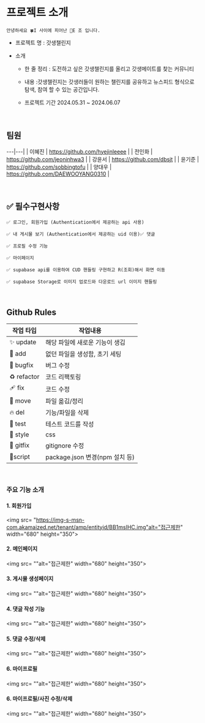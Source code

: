 # 프로젝트 소개

```
안녕하세요 🍀I 사이에 피어난 🌹E 조 입니다.

```

- 프로젝트 명 : 갓생챌린지
- 소개

  - 한 줄 정리 : 도전하고 싶은 갓생챌린지를 올리고 갓생메이트를 찾는 커뮤니티

  - 내용 :갓생챌린지는 갓생러들이 원하는 챌린지를 공유하고 뉴스피드 형식으로 탐색, 참여 할 수 있는 공간입니다.

  - 프로젝트 기간
    2024.05.31 ~ 2024.06.07

  <br>

## 팀원

---|---|
| 이혜진 | https://github.com/hyejinleeee |
| 전인화 | https://github.com/jeoninhwa3 |
| 강윤서 | https://github.com/dbsjt |
| 윤기준 | https://github.com/sobbingtofu |
| 양대우 | https://github.com/DAEWOOYANG0310 |

<br>

## ✅ 필수구현사항

    ✅ 로그인, 회원가입 (Authentication에서 제공하는 api 사용)

    ✅ 내 게시물 보기 (Authentication에서 제공하는 uid 이용)✅ 댓글

    ✅ 프로필 수정 기능

    ✅ 마이페이지

    ✅ supabase api를 이용하여 CUD 핸들링 구현하고 R(조회)해서 화면 이동

    ✅ supabase Storage로 이미지 업로드와 다운로드 url 이미지 핸들링

<br>

## Github Rules

| 작업 타입   | 작업내용                       |
| ----------- | ------------------------------ |
| ✨ update   | 해당 파일에 새로운 기능이 생김 |
| 🎉 add      | 없던 파일을 생성함, 초기 세팅  |
| 🐛 bugfix   | 버그 수정                      |
| ♻️ refactor | 코드 리팩토링                  |
| 🩹 fix      | 코드 수정                      |
| 🚚 move     | 파일 옮김/정리                 |
| 🔥 del      | 기능/파일을 삭제               |
| 🍻 test     | 테스트 코드를 작성             |
| 💄 style    | css                            |
| 🙈 gitfix   | gitignore 수정                 |
| 🔨script    | package.json 변경(npm 설치 등) |

<br>

### 주요 기능 소개

#### 1. 회원가입

<img src= "https://img-s-msn-com.akamaized.net/tenant/amp/entityid/BB1msIHC.img"alt="접근제한" width="680" height="350">

#### 2. 메인페이지

<img src= ""alt="접근제한" width="680" height="350">

#### 3. 게시물 생성페이지

<img src= ""alt="접근제한" width="680" height="350">

#### 4. 댓글 작성 기능

<img src= ""alt="접근제한" width="680" height="350">

#### 5. 댓글 수정/삭제

<img src= ""alt="접근제한" width="680" height="350">

#### 6. 마이프로필

<img src= ""alt="접근제한" width="680" height="350">

#### 6. 마이프로필/사진 수정/삭제

<img src= ""alt="접근제한" width="680" height="350">
